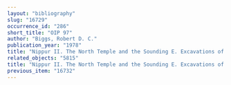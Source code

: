 ```yaml
---
layout: "bibliography"
slug: "16729"
occurrence_id: "286"
short_title: "OIP 97"
author: "Biggs, Robert D. C."
publication_year: "1978"
title: "Nippur II. The North Temple and the Sounding E. Excavations of the Joint Expedition to Nippur of The American Schools of Oriental Research and The Oriental Institute of the University of Chicago "
related_objects: "5815"
title: "Nippur II. The North Temple and the Sounding E. Excavations of the Joint Expedition to Nippur of The American Schools of Oriental Research and The Oriental Institute of the University of Chicago "
previous_item: "16732"
---
```


